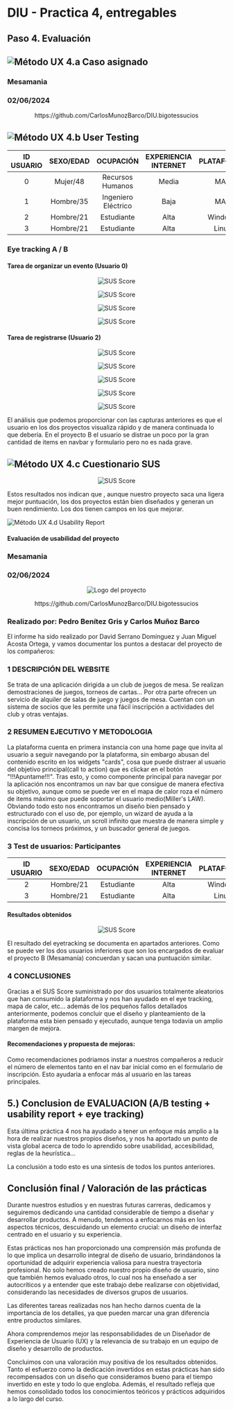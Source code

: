 # DIU - Practica 4, entregables

## Paso 4. Evaluación 


![Método UX](img/ABtesting.png) 4.a Caso asignado
----

### Mesamania

### 02/06/2024

<p align="center">
  https://github.com/CarlosMunozBarco/DIU.bigotessucios
</p>

![Método UX](img/usability-testing.png) 4.b User Testing
----

| ID USUARIO | SEXO/EDAD |      OCUPACIÓN      | EXPERIENCIA INTERNET | PLATAFORMA | PERFIL CUBIERTO                         | TEST | SUS SCORE | SUS GRADE |
|:----------:|:---------:|:-------------------:|:--------------------:|:----------:|-----------------------------------------|------|-----------|:---------:|
|      0     |  Mujer/48 |   Recursos Humanos  |         Media        |     MAC    | Minusválida/Habla varios idiomas/Triste |   A  |     75    |     B     |
|      1     | Hombre/35 | Ingeniero Eléctrico |         Baja         |     MAC    |          Soltero/Opositor/Feliz         |   A  |    77.5   |     B     |
|      2     | Hombre/21 |      Estudiante     |         Alta         |   Windows  |      Soltero/Videojuegos/Tranquilo      |   B  |     70    |     C     |
|      3     | Hombre/21 |      Estudiante     |         Alta         |    Linux   |       Soltero/Triatleta/Muy Feliz       |   B  |    72.5   |     C     |

### Eye tracking A / B

#### Tarea de organizar un evento (Usuario 0)

<p align="center">
  <img src="https://github.com/JuanmiAcosta/Disenio_Interfaces_Usuario/blob/master/P4/A_1.png?raw=true" alt="SUS Score">
</p>

<p align="center">
  <img src="https://github.com/JuanmiAcosta/Disenio_Interfaces_Usuario/blob/master/P4/A_2.png?raw=true" alt="SUS Score">
</p>

<p align="center">
  <img src="https://github.com/JuanmiAcosta/Disenio_Interfaces_Usuario/blob/master/P4/A_3.png?raw=true" alt="SUS Score">
</p>

<p align="center">
  <img src="https://github.com/JuanmiAcosta/Disenio_Interfaces_Usuario/blob/master/P4/A_4.png?raw=true" alt="SUS Score">
</p>

#### Tarea de registrarse (Usuario 2)

<p align="center">
  <img src="https://github.com/JuanmiAcosta/Disenio_Interfaces_Usuario/blob/master/P4/B_1.png?raw=true" alt="SUS Score">
</p>

<p align="center">
  <img src="https://github.com/JuanmiAcosta/Disenio_Interfaces_Usuario/blob/master/P4/B_2.png?raw=true" alt="SUS Score">
</p>

<p align="center">
  <img src="https://github.com/JuanmiAcosta/Disenio_Interfaces_Usuario/blob/master/P4/B_3.png?raw=true" alt="SUS Score">
</p>

<p align="center">
  <img src="https://github.com/JuanmiAcosta/Disenio_Interfaces_Usuario/blob/master/P4/B_4.png?raw=true" alt="SUS Score">
</p>

<p align="center">
  <img src="https://github.com/JuanmiAcosta/Disenio_Interfaces_Usuario/blob/master/P4/B_5.png?raw=true" alt="SUS Score">
</p>

El análisis que podemos proporcionar con las capturas anteriores es que el usuario en los dos proyectos visualiza rápido y de manera continuada lo que debería. En el proyecto B el usuario se distrae un poco por la gran cantidad de items en navbar y formulario pero no es nada grave.

![Método UX](img/Survey.png) 4.c Cuestionario SUS
----

<p align="center">
  <img src="https://github.com/JuanmiAcosta/Disenio_Interfaces_Usuario/blob/master/P4/SUS_SCORE.jpeg?raw=true" alt="SUS Score">
</p>

Estos resultados nos indican que , aunque nuestro proyecto saca una ligera mejor puntuación, los dos proyectos están bien diseñados y generan un buen rendimiento. Los dos tienen campos en los que mejorar.

![Método UX](img/usability-report.png) 4.d Usability Report
#### Evaluación de usabilidad del proyecto 

### Mesamania

### 02/06/2024

<p align="center">
  <img src="https://github.com/JuanmiAcosta/Disenio_Interfaces_Usuario/blob/master/P4/Logo_piedra.png?raw=true" alt="Logo del proyecto">
</p>

<p align="center">
  https://github.com/CarlosMunozBarco/DIU.bigotessucios
</p>

### Realizado por:  Pedro Benítez Gris y Carlos Muñoz Barco

El informe ha sido realizado por David Serrano Domínguez y Juan Miguel Acosta Ortega, y vamos documentar los puntos a destacar del proyecto de los compañeros:

### 1 DESCRIPCIÓN DEL WEBSITE
Se trata de una aplicación dirigida a un club de juegos de mesa. Se realizan demostraciones de juegos, torneos de cartas... Por otra parte ofrecen un servicio de alquiler de salas de juego y juegos de mesa. Cuentan con un sistema de socios que les permite una fácil inscripción a actividades del club y otras ventajas.

###  2 RESUMEN EJECUTIVO Y METODOLOGIA 
La plataforma cuenta en primera instancia con una home page que invita al usuario a seguir navegando por la plataforma, sin embargo abusan del contenido escrito en los widgets "cards", cosa que puede distraer al usuario del objetivo principal(call to action) que es clickar en el botón "!!!Apuntame!!!". Tras esto, y como componente principal para navegar por la aplicación nos encontramos un nav bar que consigue de manera efectiva su objetivo, aunque como se puede ver en el mapa de calor roza el número de items máximo que puede soportar el usuario medio(Miller's LAW).
Obviando todo esto nos encontramos un diseño bien pensado y estructurado con el uso de, por ejemplo, un wizard de ayuda a la inscripción de un usuario, un scroll infinito que muestra de manera simple y concisa los torneos próximos, y un buscador general de juegos. 

### 3 Test de usuarios: Participantes

| ID USUARIO | SEXO/EDAD |      OCUPACIÓN      | EXPERIENCIA INTERNET | PLATAFORMA | PERFIL CUBIERTO                         | TEST | SUS SCORE | SUS GRADE |
|:----------:|:---------:|:-------------------:|:--------------------:|:----------:|-----------------------------------------|------|-----------|:---------:|
|      2     | Hombre/21 |      Estudiante     |         Alta         |   Windows  |      Soltero/Videojuegos/Tranquilo      |   B  |     70    |     C     |
|      3     | Hombre/21 |      Estudiante     |         Alta         |    Linux   |       Soltero/Triatleta/Muy Feliz       |   B  |    72.5   |     C     |

#### Resultados obtenidos
<p align="center">
  <img src="https://github.com/JuanmiAcosta/Disenio_Interfaces_Usuario/blob/master/P4/SUS_SCORE.jpeg?raw=true" alt="SUS Score">
</p>

El resultado del eyetracking se documenta en apartados anteriores. Como se puede ver los dos usuarios inferiores que son los encargados de evaluar el proyecto B (Mesamanía) concuerdan y sacan una puntuación similar.

### 4 CONCLUSIONES 
Gracias a el SUS Score suministrado por dos usuarios totalmente aleatorios que han consumido la plataforma y nos han ayudado en el eye tracking, mapa de calor, etc... además de los pequeños fallos detallados anteriormente, podemos concluir que el diseño y planteamiento de la plataforma esta bien pensado y ejecutado, aunque tenga todavia un amplio margen de mejora.

#### Recomendaciones y propuesta de mejoras: 
Como recomendaciones podriamos instar a nuestros compañeros a reducir el número de elementos tanto en el nav bar inicial como en el formulario de inscripción. Esto ayudaria a enfocar más al usuario en las tareas principales.


5.) Conclusion de EVALUACION (A/B testing + usability report + eye tracking) 
----
Esta última práctica 4 nos ha ayudado a tener un enfoque más amplio a la hora de realizar nuestros propios diseños, y nos ha aportado un punto de vista global acerca de todo lo aprendido sobre usabilidad, accesibilidad, reglas de la heurística...<br>

La conclusión a todo esto es una sintesis de todos los puntos anteriores.

## Conclusión final / Valoración de las prácticas
Durante nuestros estudios y en nuestras futuras carreras, dedicamos y seguiremos dedicando una cantidad considerable de tiempo a diseñar y desarrollar productos. A menudo, tendemos a enfocarnos más en los aspectos técnicos, descuidando un elemento crucial: un diseño de interfaz centrado en el usuario y su experiencia.

Estas prácticas nos han proporcionado una comprensión más profunda de lo que implica un desarrollo integral de diseño de usuario, brindándonos la oportunidad de adquirir experiencia valiosa para nuestra trayectoria profesional. No solo hemos creado nuestro propio diseño de usuario, sino que también hemos evaluado otros, lo cual nos ha enseñado a ser autocríticos y a entender que este trabajo debe realizarse con objetividad, considerando las necesidades de diversos grupos de usuarios.

Las diferentes tareas realizadas nos han hecho darnos cuenta de la importancia de los detalles, ya que pueden marcar una gran diferencia entre productos similares.

Ahora comprendemos mejor las responsabilidades de un Diseñador de Experiencia de Usuario (UX) y la relevancia de su trabajo en un equipo de diseño y desarrollo de productos.

Concluimos con una valoración muy positiva de los resultados obtenidos. Tanto el esfuerzo como la dedicación invertidos en estas prácticas han sido recompensados con un diseño que consideramos bueno para el tiempo invertido en este y todo lo que engloba. Además, el resultado refleja que hemos consolidado todos los conocimientos teóricos y prácticos adquiridos a lo largo del curso.



